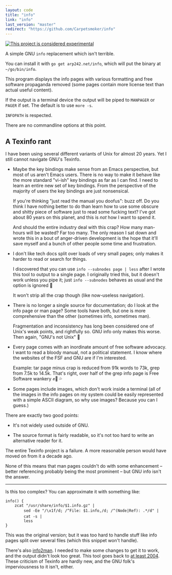 ```yaml
---
layout: code
title: "info"
link: "info"
last_version: "master"
redirect: "https://github.com/Carpetsmoker/info"
---
```


[![This project is considered experimental](https://img.shields.io/badge/Status-experimental-red.svg)](https://arp242.net/status/experimental)

A simple GNU `info` replacement which isn't terrible.

You can install it with `go get arp242.net/info`, which will put the binary at
`~/go/bin/info`.

This program displays the info pages with various formatting and free software
propaganda removed (some pages contain more license text than actual useful
content).

If the output is a terminal device the output will be piped to `MANPAGER` or
`PAGER` if set. The default is to use `more -s`.

`INFOPATH` is respected.

There are no commandline options at this point.

A Texinfo rant
--------------

I have been using several different variants of Unix for almost 20 years. Yet I
still cannot navigate GNU's Texinfo.

- Maybe the key bindings make sense from an Emacs perspective, but most of us
  aren't Emacs users. There is no way to make it behave like the more standard
  "vi-ish" key bindings as far as I can find. I need to learn an entire new set
  of key bindings. From the perspective of the majority of users the key
  bindings are just nonsensical.

  If you're thinking "just read the manual you doofus": buzz off. Do you think I
  have nothing better to do than learn how to use some obscure and shitty piece
  of software just to read some fucking text? I've got about 80 years on this
  planet, and this is *not* how I want to spend it.

  And should the entire industry deal with this crap? How many man-hours will be
  wasted? Far too many. The only reason I sat down and wrote this in a bout of
  anger-driven development is the hope that it'll save myself and a bunch of
  other people some time and frustration.

- I don't like tech docs split over loads of very small pages; only makes it
  harder to read or search for things.

  I discovered that you can use `info --subnodes page | less` after I wrote this
  tool to output to a single page. I originally tried this, but it doesn't
  work unless you pipe it; just `info --subnodes` behaves as usual and the
  option is ignored 🤦

  It won't strip all the crap though (like now-useless navigation).

- There is no longer a single source for documentation; do I look at the info
  page or man page? Some tools have both, but one is more comprehensive than the
  other (sometimes info, sometimes man).

  Fragmentation and inconsistency has long been considered one of Unix's weak
  points, and rightfully so. GNU info only makes this worse. Then again, "GNU's
  not Unix" 🤷

- Every page comes with an inordinate amount of free software advocacy. I want
  to read a bloody manual, not a political statement. I know where the websites
  of the FSF and GNU are if I'm interested.

  Example: tar page minus crap is reduced from 91k words to 73k, grep from 7.5k
  to 14.5k. That's right, over half of the grep info page is Free Software
  wankery  ✊🍆 💦

- Some pages include images, which don't work inside a terminal (all of the
  images in the info pages on my system could be easily represented with a
  simple ASCII diagram, so why use images? Because you can I guess.)

There are exactly two good points:

- It's not widely used outside of GNU.

- The source format is fairly readable, so it's not too hard to write an
  alternative reader for it.

The entire Texinfo project is a failure. A more reasonable person would have
moved on from it a decade ago.

None of this means that man pages couldn't do with some enhancement – better
referencing probably being the most prominent – but GNU info isn't the answer.

---

Is this too complex? You can approximate it with something like:

	info() {
		zcat "/usr/share/info/$1.info.gz" |
			sed -Ee "/\x1f/d; /^File: $1.info,/d; /^(Node|Ref): .*/d" |
			cat -s |
			less
	}

This was the original version; but it was too hard to handle stuff like info
pages split over several files (which this snippet won't handle).

There's also [info2man](https://cskk.ezoshosting.com/cs/css/info2pod.html). I
needed to make some changes to get it to work, and the output didn't look too
great. This tool goes back to [at least
2004](https://web.archive.org/web/20040625210730/https://cskk.ezoshosting.com/cs/css/info2pod.html).
These criticism of Texinfo are hardly new, and the GNU folk's imperviousness to
it isn't, either.
